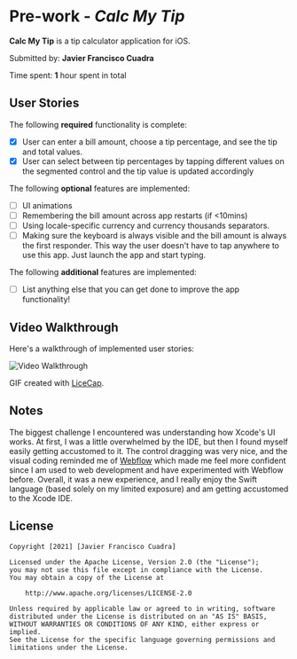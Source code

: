 # Pre-work - *Calc My Tip*

**Calc My Tip** is a tip calculator application for iOS.

Submitted by: **Javier Francisco Cuadra**

Time spent: **1** hour spent in total

## User Stories

The following **required** functionality is complete:

* [X] User can enter a bill amount, choose a tip percentage, and see the tip and total values.
* [X] User can select between tip percentages by tapping different values on the segmented control and the tip value is updated accordingly

The following **optional** features are implemented:

* [ ] UI animations
* [ ] Remembering the bill amount across app restarts (if <10mins)
* [ ] Using locale-specific currency and currency thousands separators.
* [ ] Making sure the keyboard is always visible and the bill amount is always the first responder. This way the user doesn't have to tap anywhere to use this app. Just launch the app and start typing.

The following **additional** features are implemented:

- [ ] List anything else that you can get done to improve the app functionality!

## Video Walkthrough

Here's a walkthrough of implemented user stories:

<img src='http://i.imgur.com/link/to/your/gif/file.gif' title='Video Walkthrough' width='' alt='Video Walkthrough' />

GIF created with [LiceCap](http://www.cockos.com/licecap/).

## Notes

The biggest challenge I encountered was understanding how Xcode's UI works. At first, I was a little overwhelmed by the IDE, but then I found myself easily getting accustomed to it. The control dragging was very nice, and the visual coding reminded me of [Webflow](https://webflow.com) which made me feel more confident since I am used to web development and have experimented with Webflow before. Overall, it was a new experience, and I really enjoy the Swift language (based solely on my limited exposure) and am getting accustomed to the Xcode IDE.

## License

    Copyright [2021] [Javier Francisco Cuadra]

    Licensed under the Apache License, Version 2.0 (the "License");
    you may not use this file except in compliance with the License.
    You may obtain a copy of the License at

        http://www.apache.org/licenses/LICENSE-2.0

    Unless required by applicable law or agreed to in writing, software
    distributed under the License is distributed on an "AS IS" BASIS,
    WITHOUT WARRANTIES OR CONDITIONS OF ANY KIND, either express or implied.
    See the License for the specific language governing permissions and
    limitations under the License.
